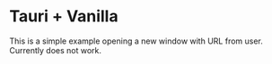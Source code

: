 # Tauri + Vanilla

This is a simple example opening a new window with URL from user.
Currently does not work.
